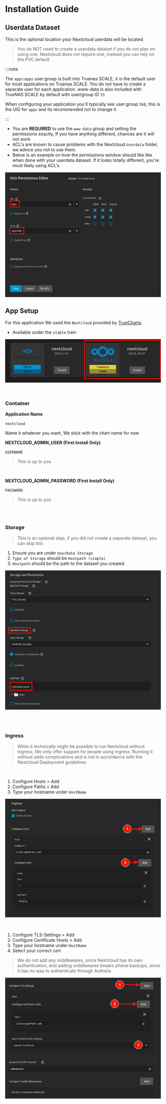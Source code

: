 # Installation Guide

## Userdata Dataset

This is the optional location your Nextcloud userdata will be located

> You do NOT need to create a userdata dataset if you do not plan on using one. Nextcloud does not require one, instead you can rely on the PVC default

:::note

The `apps`:`apps` user:group is built into Truenas SCALE, it is the default user for most applications on Truenas SCALE. You do not have to create a separate user for each application. www-data is also included with TrueNAS SCALE by default with user/group ID `33`

When configuring your application you'll typically see user:group `568`, this is the UID for `apps` and its recommended not to change it.

:::

- You are **REQUIRED** to use the `www-data` group and setting the permissions exactly, If you have anything different, chances are it will not work
- ACL's are known to cause problems with the Nextcloud `Userdata` folder, we advice you not to use them.
- Below is an example on how the permissions window should like like when done with your userdata dataset. If it looks totally different, you're most likely using ACL's

![!Dataset: Nextcloud](images/dataset.png)

## App Setup

For this application We used the `Nextcloud` provided by [TrueCharts](https://truecharts.org/manual/Quick-Start%20Guides/01-Adding-TrueCharts/).

- Available under the `stable` train

![!Container: Tube](images/nextcloud.png)

<br />

### Container

**Application Name**

```text
nextcloud
```

Name it whatever you want, We stick with the chart name for now

**NEXTCLOUD_ADMIN_USER (First Install Only)**

```text
USERNAME
```

> This is up to you

<br />

**NEXTCLOUD_ADMIN_PASSWORD (First Install Only)**

```text
PASSWORD
```

> This is up to you

<br />
<br />

### Storage

> This is an optional step, if you did not create a separate dataset, you can skip this

1. Ensure you are under `UserData Storage`
2. `Type of Storage` should be `Hostpath (simple)`
3. `Hostpath` should be the path to the dataset you created

![!Container: Env_Var](images/storage.png)

<br />
<br />

### Ingress

> While it technically might be possible to run Nextcloud without Ingress, We only offer support for people using ingress. Running it without adds complications and is not in accordance with the Nextcloud Deployment guidelines

<br />

1. Configure Hosts > Add
2. Configure Paths > Add
3. Type your hostname under `HostName`

![!Container: Ingres](images/ingress1.png)

<br />

1. Configure TLS-Settings > Add
2. Configure Certificate Hosts > Add
3. Type your hostname under `HostName`
4. Select your correct cert

> We do not add any middlewares, since Nextcloud has its own authentication, and adding middlewares breaks phone backups, since it has no way to authenticate through Authelia

![!Container: Ingres](images/ingress2.png)

<br />
